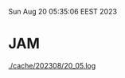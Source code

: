 Sun Aug 20 05:35:06 EEST 2023
# JAM
<a href='./cache/202308/20_05.log'>./cache/202308/20_05.log</a>
